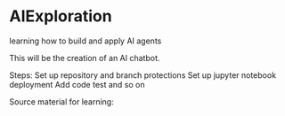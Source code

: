 # AIExploration
learning how to build and apply AI agents

This will be the creation of an AI chatbot.

Steps:
Set up repository and branch protections
Set up jupyter notebook deployment
Add code
test and so on

Source material for learning: 
